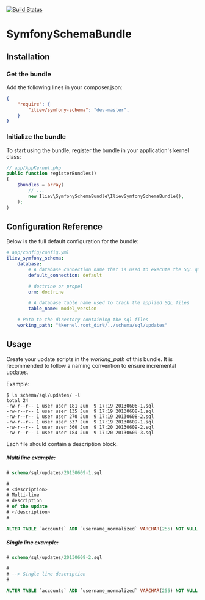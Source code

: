 [![Build Status](https://travis-ci.org/imiroslavov/symfony-schema.png?branch=master)](https://travis-ci.org/imiroslavov/symfony-schema)

SymfonySchemaBundle
==============

## Installation

### Get the bundle

Add the following lines in your composer.json:

```json
{
    "require": {
        "iliev/symfony-schema": "dev-master",
    }
}
```

### Initialize the bundle

To start using the bundle, register the bundle in your application's kernel class:

```php
// app/AppKernel.php
public function registerBundles()
{
    $bundles = array(
        // ...
        new Iliev\SymfonySchemaBundle\IlievSymfonySchemaBundle(),
    );
)
```

## Configuration Reference

Below is the full default configuration for the bundle:

```yaml
# app/config/config.yml
iliev_symfony_schema:
    database:
        # A database connection name that is used to execute the SQL queries
        default_connection: default

        # doctrine or propel
        orm: doctrine

        # A database table name used to track the applied SQL files
        table_name: model_version

    # Path to the directory containing the sql files
    working_path: "%kernel.root_dir%/../schema/sql/updates"
```

## Usage

Create your update scripts in the *working_path* of this bundle.
It is recommended to follow a naming convention to ensure incremental updates.

Example:
```
$ ls schema/sql/updates/ -l
total 24
-rw-r--r-- 1 user user 181 Jun  9 17:19 20130606-1.sql
-rw-r--r-- 1 user user 135 Jun  9 17:19 20130608-1.sql
-rw-r--r-- 1 user user 270 Jun  9 17:19 20130608-2.sql
-rw-r--r-- 1 user user 537 Jun  9 17:19 20130609-1.sql
-rw-r--r-- 1 user user 360 Jun  9 17:20 20130609-2.sql
-rw-r--r-- 1 user user 184 Jun  9 17:20 20130609-3.sql
```

Each file should contain a description block.

##### Multi line example:

```sql
# schema/sql/updates/20130609-1.sql

#
# <description>
# Multi-line
# description
# of the update
# </description>
#

ALTER TABLE `accounts` ADD `username_normalized` VARCHAR(255) NOT NULL AFTER `username_canonical`;
```

##### Single line example:

```sql
# schema/sql/updates/20130609-2.sql

#
# --> Single line description
#

ALTER TABLE `accounts` ADD `username_normalized` VARCHAR(255) NOT NULL AFTER `username_canonical`;
```
